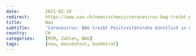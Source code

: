```yaml
---
date:          2021-02-19
redirect:      https://www.nau.ch/news/schweiz/coronavirus-bag-treibt-positivitatsrate-kunstlich-in-die-hohe-65872655
title:         Nau
subtitle:      'Coronavirus: BAG treibt Positivitätsrate künstlich in die Höhe'
country:       CH
categories:    [MSM, Zahlen, BAG]
tags:          [nau, massentest, bundesrat]
---
```


